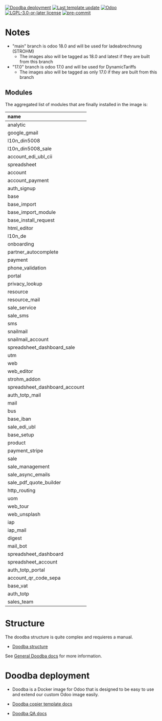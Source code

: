 [![Doodba deployment](https://img.shields.io/badge/deployment-doodba-informational)](https://github.com/Tecnativa/doodba)
[![Last template update](https://img.shields.io/badge/last%20template%20update-v8.2.0-informational)](https://github.com/Tecnativa/doodba-copier-template/tree/v8.2.0)
[![Odoo](https://img.shields.io/badge/odoo-v18.0-a3478a)](https://github.com/odoo/odoo/tree/18.0)
[![LGPL-3.0-or-later license](https://img.shields.io/badge/license-LGPL--3.0--or--later-success})](LICENSE)
[![pre-commit](https://img.shields.io/badge/pre--commit-enabled-brightgreen?logo=pre-commit&logoColor=white)](https://pre-commit.com/)

# Notes

- "main" branch is odoo 18.0 and will be used for ladeabrechnung (STROHM)
  - The images also will be tagged as 18.0 and latest if they are built from this branch
- "17.0" branch is odoo 17.0 and will be used for DynamicTariffs
  - The images also will be tagged as only 17.0 if they are built from this branch

## Modules

The aggregated list of modules that are finally installed in the image is:

| name                          |
| :---------------------------- |
| analytic                      |
| google_gmail                  |
| l10n_din5008                  |
| l10n_din5008_sale             |
| account_edi_ubl_cii           |
| spreadsheet                   |
| account                       |
| account_payment               |
| auth_signup                   |
| base                          |
| base_import                   |
| base_import_module            |
| base_install_request          |
| html_editor                   |
| l10n_de                       |
| onboarding                    |
| partner_autocomplete          |
| payment                       |
| phone_validation              |
| portal                        |
| privacy_lookup                |
| resource                      |
| resource_mail                 |
| sale_service                  |
| sale_sms                      |
| sms                           |
| snailmail                     |
| snailmail_account             |
| spreadsheet_dashboard_sale    |
| utm                           |
| web                           |
| web_editor                    |
| strohm_addon                  |
| spreadsheet_dashboard_account |
| auth_totp_mail                |
| mail                          |
| bus                           |
| base_iban                     |
| sale_edi_ubl                  |
| base_setup                    |
| product                       |
| payment_stripe                |
| sale                          |
| sale_management               |
| sale_async_emails             |
| sale_pdf_quote_builder        |
| http_routing                  |
| uom                           |
| web_tour                      |
| web_unsplash                  |
| iap                           |
| iap_mail                      |
| digest                        |
| mail_bot                      |
| spreadsheet_dashboard         |
| spreadsheet_account           |
| auth_totp_portal              |
| account_qr_code_sepa          |
| base_vat                      |
| auth_totp                     |
| sales_team                    |

# Structure

The doodba structure is quite complex and requieres a manual.

- [Doodba structure](structure.html)

See [General Doodba docs](https://github.com/Tecnativa/doodba) for more information.

# Doodba deployment

- Doodba is a Docker image for Odoo that is designed to be easy to use and extend our
  custom Odoo image easily.

- [Doodba copier template docs](https://github.com/Tecnativa/doodba-copier-template)
- [Doodba QA docs](https://github.com/Tecnativa/doodba-qa)
